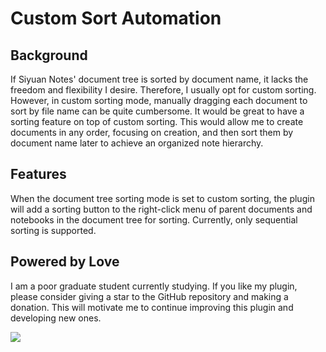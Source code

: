 # Custom Sort Automation

## Background

If Siyuan Notes' document tree is sorted by document name, it lacks the freedom and flexibility I desire. Therefore, I usually opt for custom sorting. However, in custom sorting mode, manually dragging each document to sort by file name can be quite cumbersome. It would be great to have a sorting feature on top of custom sorting. This would allow me to create documents in any order, focusing on creation, and then sort them by document name later to achieve an organized note hierarchy.

## Features

When the document tree sorting mode is set to custom sorting, the plugin will add a sorting button to the right-click menu of parent documents and notebooks in the document tree for sorting. Currently, only sequential sorting is supported.

## Powered by Love

I am a poor graduate student currently studying. If you like my plugin, please consider giving a star to the GitHub repository and making a donation. This will motivate me to continue improving this plugin and developing new ones.

![](https://fastly.jsdelivr.net/gh/Achuan-2/PicBed/assets/20241128221208-2024-11-28.png)